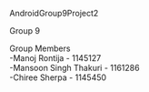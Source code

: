 AndroidGroup9Project2
<br />

Group 9
<br />

Group Members <br />
-Manoj Rontija - 1145127 <br />
-Mansoon Singh Thakuri - 1161286 <br />
-Chiree Sherpa - 1145450 <br />
